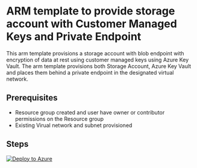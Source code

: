 # ARM template to provide storage account with Customer Managed Keys and Private Endpoint

This arm template provisions a storage account with blob endpoint with encryption of data at rest using customer managed keys using Azure Key Vault. 
The arm template provisions both Storage Account, Azure Key Vault and places them behind a private endpoint in the designated virtual network. 


## Prerequisites

* Resource group created and user have owner or contributor permissions on the Resource group
* Existing Virual network and subnet provisioned



## Steps

[![Deploy to Azure](https://aka.ms/deploytoazurebutton)](https://portal.azure.com/#create/Microsoft.Template/uri/https%3A%2F%2Fraw.githubusercontent.com%2Fanildwarepo%2Fgeneric-utils%2Fmain%2Fstorage-with-cmk%2Fazuredeploy-storage-with-cmk-pe.json) 